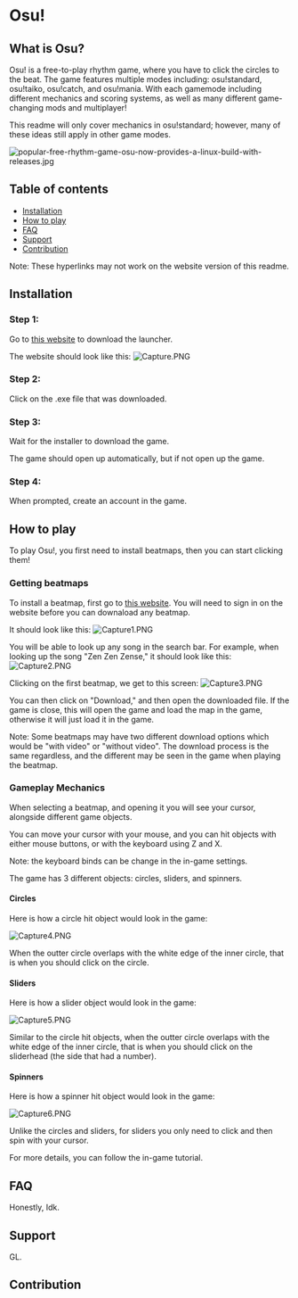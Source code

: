 # Osu!
## What is Osu?

Osu! is a free-to-play rhythm game, where you have to click the circles to the beat. The game features multiple modes including: osu!standard, osu!taiko, osu!catch, and osu!mania. 
With each gamemode including different mechanics and scoring systems, as well as many different game-changing mods and multiplayer!

This readme will only cover mechanics in osu!standard; however, many of these ideas still apply in other game modes. 

![popular-free-rhythm-game-osu-now-provides-a-linux-build-with-releases.jpg](https://github.com/Atunez/Atunez.github.io/blob/main/pictures/popular-free-rhythm-game-osu-now-provides-a-linux-build-with-releases.jpg?raw=true)

## Table of contents

- [Installation](#Installation)
- [How to play](#How-to-play)
- [FAQ](#FAQ)
- [Support](#Support)
- [Contribution](#Contribution)

Note: These hyperlinks may not work on the website version of this readme.

<!-- toc -->

## Installation

### Step 1:
Go to [this website](https://osu.ppy.sh/home/download) to download the launcher.

The website should look like this:
![Capture.PNG](https://github.com/Atunez/Atunez.github.io/blob/main/pictures/Capture.PNG?raw=true)

### Step 2:
Click on the .exe file that was downloaded.

### Step 3:
Wait for the installer to download the game.

The game should open up automatically, but if not open up the game.

### Step 4:
When prompted, create an account in the game.

## How to play

To play Osu!, you first need to install beatmaps, then you can start clicking them!

### Getting beatmaps

To install a beatmap, first go to [this website](https://osu.ppy.sh/beatmapsets). You will need to sign in on the website before you can downaload any beatmap.

It should look like this:
![Capture1.PNG](https://github.com/Atunez/Atunez.github.io/blob/main/pictures/Capture1.PNG?raw=true)

You will be able to look up any song in the search bar. For example, when looking up the song "Zen Zen Zense," it should look like this:
![Capture2.PNG](https://github.com/Atunez/Atunez.github.io/blob/main/pictures/Capture2.PNG?raw=true)

Clicking on the first beatmap, we get to this screen:
![Capture3.PNG](https://github.com/Atunez/Atunez.github.io/blob/main/pictures/Capture3.PNG?raw=true)

You can then click on "Download," and then open the downloaded file. If the game is close, this will open the game and load the map in the game, otherwise it will just load it in the game.

Note: Some beatmaps may have two different download options which would be "with video" or "without video". The download process is the same regardless, and the different may be seen in the game when playing the beatmap. 

### Gameplay Mechanics

When selecting a beatmap, and opening it you will see your cursor, alongside different game objects.

You can move your cursor with your mouse, and you can hit objects with either mouse buttons, or with the keyboard using Z and X. 

Note: the keyboard binds can be change in the in-game settings.

The game has 3 different objects: circles, sliders, and spinners.

#### Circles

Here is how a circle hit object would look in the game:

![Capture4.PNG](https://github.com/Atunez/Atunez.github.io/blob/main/pictures/Capture4.PNG?raw=true)

When the outter circle overlaps with the white edge of the inner circle, that is when you should click on the circle.

#### Sliders

Here is how a slider object would look in the game:

![Capture5.PNG](https://github.com/Atunez/Atunez.github.io/blob/main/pictures/Capture5.PNG?raw=true)

Similar to the circle hit objects, when the outter circle overlaps with the white edge of the inner circle, that is when you should click on the sliderhead (the side that had a number).

#### Spinners

Here is how a spinner hit object would look in the game:

![Capture6.PNG](https://github.com/Atunez/Atunez.github.io/blob/main/pictures/Capture6.PNG?raw=true)

Unlike the circles and sliders, for sliders you only need to click and then spin with your cursor.


For more details, you can follow the in-game tutorial.

## FAQ

Honestly, Idk.

## Support

GL.

## Contribution

